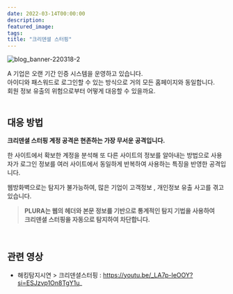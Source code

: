 ```yaml
---
date: 2022-03-14T00:00:00
description: 
featured_image: 
tags: 
title: "크리덴셜 스터핑"
---
```


![blog_banner-220318-2](https://github.com/user-attachments/assets/64c96317-3c76-4eca-9147-b8d245984786)

A 기업은 오랜 기간 인증 시스템을 운영하고 있습니다.<br>
아이디와 패스워드로 로그인할 수 있는 방식으로 거의 모든 홈페이지와 동일합니다.<br>
회원 정보 유출의 위험으로부터 어떻게 대응할 수 있을까요.<br>
<br>

## 대응 방법
**크리덴셜 스터핑 계정 공격은 현존하는 가장 무서운 공격입니다.**

한 사이트에서 확보한 계정을 분석해 또 다른 사이트의 정보를 알아내는 방법으로
사용자가 로그인 정보를 여러 사이트에서 동일하게 반복하여 사용하는 특징을 반영한 공격입니다.

웹방화벽으로는 탐지가 불가능하여, 많은 기업이 고객정보 , 개인정보 유출 사고를 겪고있습니다.

>**PLURA는 웹의 헤더와 본문 정보를 기반으로 통계적인 탐지 기법을 사용하여<br>
>크리덴셜 스터핑을 자동으로 탐지하여 차단합니다.**
<br>

## 관련 영상 
- 해킹탐지시연 > 크리덴셜스터핑 : https://youtu.be/_LA7p-IeOOY?si=ESJzvp1On8TgY1u_


